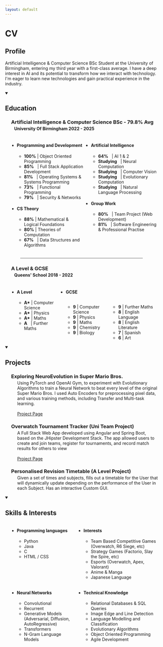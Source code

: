 ```yaml
---
layout: default
---
```

<link rel="stylesheet" href="{{ '/styling.css' | relative_url }}">

<h1 class="main-title">CV</h1>

<h2 class="sub-title">Profile</h2> 

Artificial Intelligence & Computer Science BSc Student at the University of Birmingham, entering my third year with a first-class average. I have a deep interest in AI and its potential to transform how we interact with technology. I'm eager to learn new technologies and gain practical experience in the industry.

<details open>
<summary><h2 class="sub-title">Education</h2></summary>
    <h3 class="sub-2-title" style="margin-left:20px; margin-bottom: 0.2em;">Artificial Intelligence & Computer Science BSc - 79.8% Avg </h3>
    <h4 class="sub-3-title" style="margin-left:30px; margin-top: 0;">University Of Birmingham 2022 - 2025</h4>
    <!-- <h4 class="sub-2-title" style="margin-left:30px;">Modules</h4> !-->
    <div style="display: flex; margin-left:15px;">
        <div style="width: 50%;">
            <ul>
                <li><h4 class="sub-3-title">Programming and Development</h4>
                    <ul>
                        <li><b>100%</b> | Object Oriented Programming</li>
                        <li><b>85%</b>&nbsp;&nbsp; | Full Stack Application Development</li>
                        <li><b>81%</b>&nbsp;&nbsp; | Operating Systems & Systems Programming</li>
                        <li><b>73%</b>&nbsp;&nbsp; | Functional Programming</li>
                        <li><b>79%</b>&nbsp;&nbsp; | Security & Networks</li>
                    </ul>
                </li>
            </ul>
            <ul>
                <li><h4 class="sub-3-title">CS Theory</h4>
                    <ul>
                        <li><b>88%</b> | Mathematical & Logical Foundations</li>
                        <li><b>80%</b> | Theories of Computation</li>
                        <li><b>67%</b>&nbsp;&nbsp; | Data Structures and Algorithms</li>
                    </ul>
                </li>
            </ul>
        </div>
        <div style="width: 50%;">
            <ul>
                <li><h4 class="sub-3-title">Artificial Intelligence</h4>
                    <ul>
                        <li><b>64%</b>&nbsp;&nbsp; | AI 1 & 2</li>
                        <li><b>Studying</b>&nbsp;&nbsp; | Neural Computation</li>
                        <li><b>Studying</b>&nbsp;&nbsp; | Computer Vision</li>
                        <li><b>Studying</b>&nbsp;&nbsp; | Evolutionary Computation</li>
                        <li><b>Studying</b>&nbsp;&nbsp; | Natural Language Processing</li>
                    </ul>
                </li>
            </ul>
            <ul>
                <li><h4 class="sub-3-title">Group Work</h4>
                    <ul>
                        <li><b>80%</b>&nbsp;&nbsp; | Team Project (Web Development)</li>
                        <li><b>81%</b>&nbsp;&nbsp; | Software Engineering & Professional Practise</li>
                    </ul>
                </li>
            </ul>
        </div>
    </div>
    <hr style="background-color:rgb(160, 160, 160); height: 2px; border: none; width: 80%; margin: 20px auto;">
    <h3 class="sub-2-title" style="margin-left:20px; margin-bottom: 0.2em;">A Level & GCSE</h3>
    <h4 class="sub-3-title" style="margin-left:30px; margin-top: 0;">Queens' School 2018 - 2022</h4>
    <div style="display: flex; margin-left:15px;">
        <div style="width: 33%;">
            <ul>
                <li><h4 class="sub-3-title">A Level</h4>
                    <ul>
                        <li><b>A*</b> | Computer Science</li>
                        <li><b>A*</b> | Physics</li>
                        <li><b>A*</b> | Maths</li>
                        <li><b>A</b>&nbsp;&nbsp; | Further Maths</li>
                    </ul>
                </li>
            </ul>
        </div>
        <div style="width: 66%;">
            <ul>
                <li><h4 class="sub-3-title">GCSE</h4>
                    <div style="display: flex;">
                        <div style="width: 50%;">
                            <ul>
                                <li><b>9</b> | Computer Science</li>
                                <li><b>9</b> | Physics</li>
                                <li><b>9</b> | Maths</li>
                                <li><b>9</b> | Chemistry</li>
                                <li><b>9</b> | Biology</li>
                            </ul>
                        </div>
                        <div style="width: 50%;">
                            <ul>
                                <li><b>9</b> | Further Maths</li>
                                <li><b>8</b> | English Language</li>
                                <li><b>8</b> | English Literature</li>
                                <li><b>7</b> | Spanish</li>
                                <li><b>6</b> | Art</li>
                            </ul>
                        </div>
                    </div>
                </li>
            </ul>
        </div>
    </div>
</details>

<details open>
<summary><h2 class="sub-title">Projects</h2></summary>
    <h3 class="sub-2-title" style="margin-left:20px; margin-bottom: 0.2em;">Exploring NeuroEvolution in Super Mario Bros.</h3>
    <p style="margin-left:40px; margin-top: 0;">
    Using PyTorch and OpenAI Gym, to experiment with Evolutionary Algorithms to train a Neural Network to beat every level of the original Super Mario Bros. I used Auto Encoders for preprocessing pixel data, and various training methods, including Transfer and Multi-task learning.
    <br><br> <a href="/pages/projects/marioevo.html"><i class="fas fa-arrow-right"></i> Project Page</a>
    </p>
    <h3 class="sub-2-title" style="margin-left:20px; margin-bottom: 0.2em;">Overwatch Tournament Tracker (Uni Team Project)</h3>
    <p style="margin-left:40px; margin-top: 0;">
    A Full Stack Web App developed using Angular and Spring Boot, based on the JHipster Development Stack. The app allowed users to create and join teams, register for tournaments, and record match results for others to view
    <br><br> <a href="/pages/projects/teamproject.html"><i class="fas fa-arrow-right"></i> Project Page</a>
    </p>
    <h3 class="sub-2-title" style="margin-left:20px; margin-bottom: 0.2em;">Personalised Revision Timetable (A Level Project)</h3> 
    <p style="margin-left:40px; margin-top: 0;">
    Given a set of times and subjects, fills out a timetable for the User that will dynamically update depending on the performance of the User in each Subject. Has an interactive Custom GUI.
    <!-- <br><br> <a href="/pages/projects/marioevo.html">Project Page</a> !-->
    </p>
</details>

<details open>
<summary><h2 class="sub-title">Skills & Interests</h2></summary>
    <div style="display: flex; margin-left:15px;">
        <div style="width: 45%;">
            <ul>
                <li><h4 class="sub-3-title">Programming languages</h4>
                    <ul>
                        <li>Python</li>
                        <li>Java</li>
                        <li>C</li>
                        <li>HTML / CSS</li>
                    </ul>
                </li>
            </ul>
        </div>
        <div style="width: 55%;">
            <ul>
                <li><h4 class="sub-3-title">Interests</h4>
                    <ul>
                        <li>Team Based Competitive Games (Overwatch, R6 Siege, etc)</li>
                        <li>Strategy Games (Factorio, Slay the Spire, etc)</li>
                        <li>Esports (Overwatch, Apex, Valorant)</li>
                        <li>Anime & Manga</li>
                        <li>Japanese Language</li>
                    </ul>
                </li>
            </ul>
        </div>
    </div>
    <div style="display: flex; margin-left:15px;">
        <div style="width: 45%;">
            <ul>
                <li><h4 class="sub-3-title">Neural Networks</h4>
                    <ul>
                        <li>Convolutional</li>
                        <li>Recurrent</li>
                        <li>Generative Models<br>
                        (Adversarial, Diffusion, AutoRegressive)</li>
                        <li>Transformers</li>
                        <li>N-Gram Language Models</li>
                    </ul>
                </li>
            </ul>
        </div>
        <div style="width: 55%;">
            <ul>
                <li><h4 class="sub-3-title">Technical Knowledge</h4>
                    <ul>
                        <li>Relational Databases & SQL Queries</li>
                        <li>Image Edge and Line Detection</li>
                        <li>Language Modelling and Classification</li>
                        <li>Evolutionary Algorithms</li>
                        <li>Object Oriented Programming</li>
                        <li>Agile Development</li>
                    </ul>
                </li>
            </ul>
        </div>
    </div>
</details>


